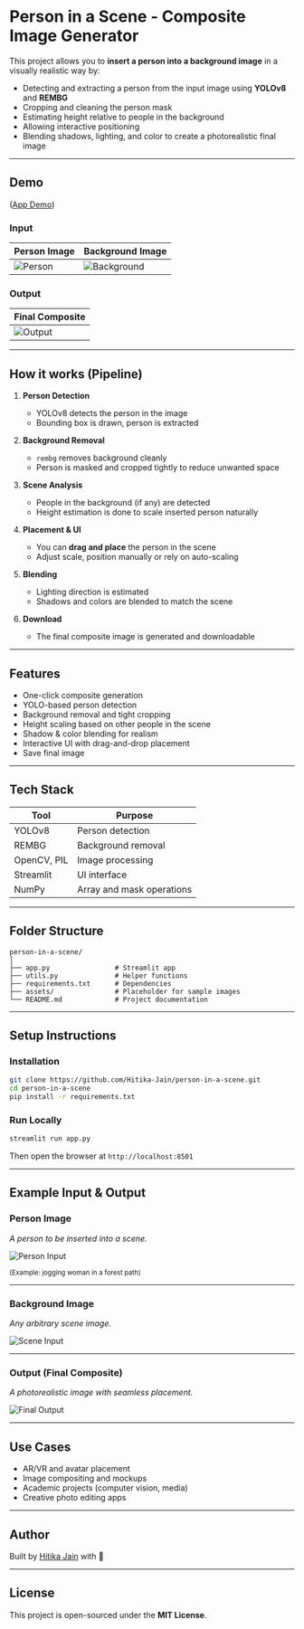 # Person in a Scene - Composite Image Generator

This project allows you to **insert a person into a background image** in a visually realistic way by:
- Detecting and extracting a person from the input image using **YOLOv8** and **REMBG**
- Cropping and cleaning the person mask
- Estimating height relative to people in the background
- Allowing interactive positioning
- Blending shadows, lighting, and color to create a photorealistic final image

---

##  Demo
([App Demo](https://person-in-a-scene-hneohw7evjfqszvkkyvm8w.streamlit.app/))

###  Input

| Person Image | Background Image |
|--------------|------------------|
| ![Person](./assets/person.jpg) | ![Background](./assets/background.jpg) |

###  Output

| Final Composite |
|-----------------|
| ![Output](./assets/composite.png) |

---

##  How it works (Pipeline)

1. **Person Detection**
   - YOLOv8 detects the person in the image
   - Bounding box is drawn, person is extracted

2. **Background Removal**
   - `rembg` removes background cleanly
   - Person is masked and cropped tightly to reduce unwanted space

3. **Scene Analysis**
   - People in the background (if any) are detected
   - Height estimation is done to scale inserted person naturally

4. **Placement & UI**
   - You can **drag and place** the person in the scene
   - Adjust scale, position manually or rely on auto-scaling

5. **Blending**
   - Lighting direction is estimated
   - Shadows and colors are blended to match the scene

6. **Download**
   - The final composite image is generated and downloadable

---

##  Features

-  One-click composite generation
-  YOLO-based person detection
-  Background removal and tight cropping
-  Height scaling based on other people in the scene
-  Shadow & color blending for realism
-  Interactive UI with drag-and-drop placement
-  Save final image

---

##  Tech Stack

| Tool          | Purpose                      |
|---------------|------------------------------|
| YOLOv8        | Person detection             |
| REMBG         | Background removal           |
| OpenCV, PIL   | Image processing             |
| Streamlit     | UI interface                 |
| NumPy         | Array and mask operations    |

---

##  Folder Structure

```
person-in-a-scene/
│
├── app.py                # Streamlit app
├── utils.py              # Helper functions
├── requirements.txt      # Dependencies
├── assets/               # Placeholder for sample images
└── README.md             # Project documentation
```

---

##  Setup Instructions

###  Installation

```bash
git clone https://github.com/Hitika-Jain/person-in-a-scene.git
cd person-in-a-scene
pip install -r requirements.txt
```

###  Run Locally

```bash
streamlit run app.py
```

Then open the browser at `http://localhost:8501`

---

##  Example Input & Output

###  Person Image

_A person to be inserted into a scene._

![Person Input](./assets/person.jpg)

<sub>(Example: jogging woman in a forest path)</sub>

---

###  Background Image

_Any arbitrary scene image._

![Scene Input](./assets/background.jpg)

---

###  Output (Final Composite)

_A photorealistic image with seamless placement._

![Final Output](./assets/composite.png)

---

##  Use Cases

- AR/VR and avatar placement
- Image compositing and mockups
- Academic projects (computer vision, media)
- Creative photo editing apps

---

##  Author

Built by [Hitika Jain](https://github.com/Hitika-Jain) with 💙

---

##  License

This project is open-sourced under the **MIT License**.
